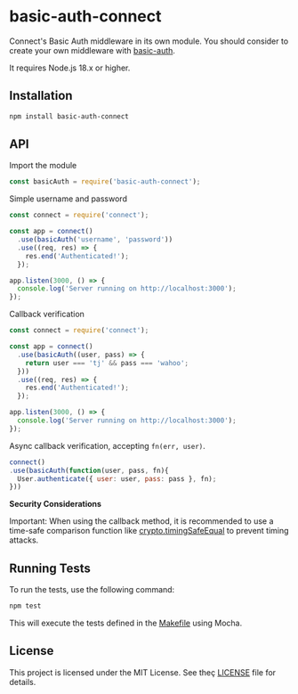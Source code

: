 # basic-auth-connect

Connect's Basic Auth middleware in its own module. You should consider to create your own middleware with [basic-auth](https://github.com/visionmedia/node-basic-auth).

It requires Node.js 18.x or higher.

## Installation

```bash
npm install basic-auth-connect
```

## API

Import the module

```js
const basicAuth = require('basic-auth-connect');
```

Simple username and password

```js
const connect = require('connect');

const app = connect()
  .use(basicAuth('username', 'password'))
  .use((req, res) => {
    res.end('Authenticated!');
  });

app.listen(3000, () => {
  console.log('Server running on http://localhost:3000');
});
```

Callback verification

```js
const connect = require('connect');

const app = connect()
  .use(basicAuth((user, pass) => {
    return user === 'tj' && pass === 'wahoo';
  }))
  .use((req, res) => {
    res.end('Authenticated!');
  });

app.listen(3000, () => {
  console.log('Server running on http://localhost:3000');
});
```

Async callback verification, accepting `fn(err, user)`.

```js
connect()
.use(basicAuth(function(user, pass, fn){
  User.authenticate({ user: user, pass: pass }, fn);
}))
```

**Security Considerations**

Important: When using the callback method, it is recommended to use a time-safe comparison function like [crypto.timingSafeEqual](https://nodejs.org/api/crypto.html#cryptotimingsafeequala-b) to prevent timing attacks.

## Running Tests

To run the tests, use the following command:

```bash
npm test
```

This will execute the tests defined in the [Makefile](./Makefile) using Mocha.


## License

This project is licensed under the MIT License. See theç [LICENSE](./LICENSE) file for details.

